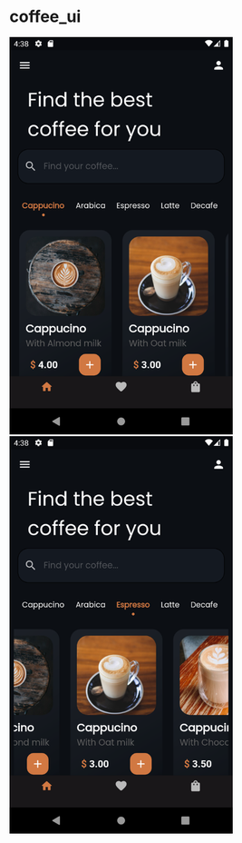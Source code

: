 # coffee_ui


<img src="screenshots/shot1.png" height=700>
<img src="screenshots/shot2.png" height=700>

